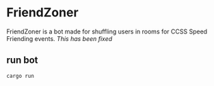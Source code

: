 # FriendZoner

FriendZoner is a bot made for shuffling users in rooms for CCSS Speed Friending
events. *This has been fixed*

## run bot

```rust
cargo run
```
